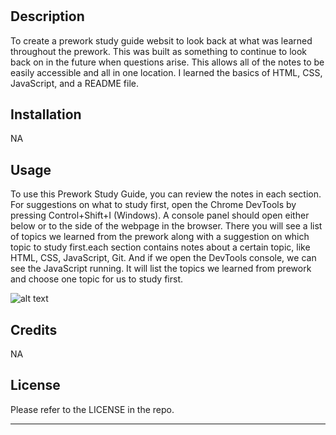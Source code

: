 # <Prework study guide webpage>

## Description

To create a prework study guide websit to look back at what was learned throughout the prework. This was built as something to continue to look back on in the future when questions arise. This allows all of the notes to be easily accessible and all in one location. I learned the basics of HTML, CSS, JavaScript, and a README file.

## Installation

NA

## Usage

To use this Prework Study Guide, you can review the notes in each section. For suggestions on what to study first, open the Chrome DevTools by pressing Control+Shift+I (Windows). A console panel should open either below or to the side of the webpage in the browser. There you will see a list of topics we learned from the prework along with a suggestion on which topic to study first.each section contains notes about a certain topic, like HTML, CSS, JavaScript, Git. And if we open the DevTools console, we can see the JavaScript running. It will list the topics we learned from prework and choose one topic for us to study first. 

![alt text](assets/images/screenshot.png)

## Credits

NA

## License

Please refer to the LICENSE in the repo.

---

